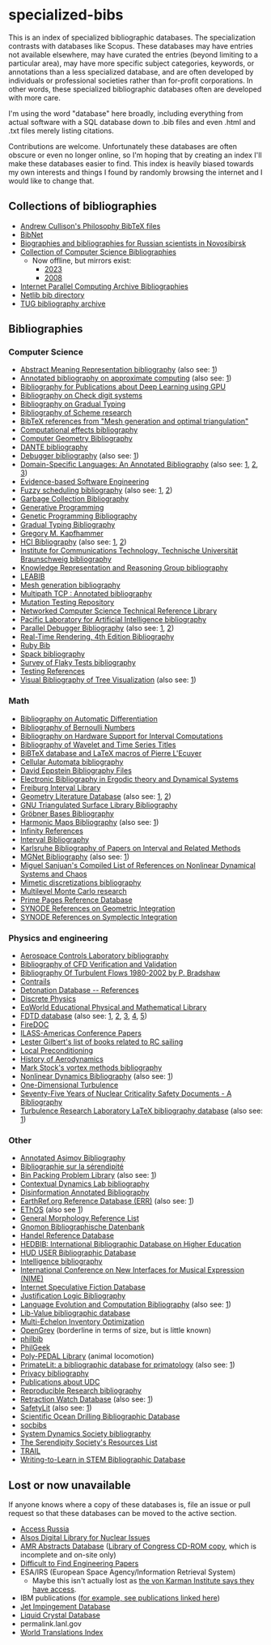 # specialized-bibs

This is an index of specialized bibliographic databases. The specialization contrasts with databases like Scopus. These databases may have entries not available elsewhere, may have curated the entries (beyond limiting to a particular area), may have more specific subject categories, keywords, or annotations than a less specialized database, and are often developed by individuals or professional societies rather than for-profit corporations. In other words, these specialized bibliographic databases often are developed with more care.

I'm using the word "database" here broadly, including everything from actual software with a SQL database down to .bib files and even .html and .txt files merely listing citations.

Contributions are welcome. Unfortunately these databases are often obscure or even no longer online, so I'm hoping that by creating an index I'll make these databases easier to find. This index is heavily biased towards my own interests and things I found by randomly browsing the internet and I would like to change that.

## Collections of bibliographies

- [Andrew Cullison's Philosophy BibTeX files](https://www.andrewcullison.com/resources/)
- [BibNet](https://netlib.org/bibnet/)
- [Biographies and bibliographies for Russian scientists in Novosibirsk](https://www.prometeus.nsc.ru/science/schools/)
- [Collection of Computer Science Bibliographies](https://en.wikipedia.org/wiki/Collection_of_Computer_Science_Bibliographies)
    - Now offline, but mirrors exist:
        - [2023](https://web.archive.org/web/20230330204052/http://liinwww.ira.uka.de/bibliography/index.html)
        - [2008](https://ftp.fi.muni.cz/pub/bibliography/index.html)
- [Internet Parallel Computing Archive Bibliographies](https://wotug.org/parallel/parlib/bibliographies/)
- [Netlib bib directory](https://www.netlib.org/bib/)
- [TUG bibliography archive](https://ftp.math.utah.edu/pub/tex/bib/index-table.html)

## Bibliographies

### Computer Science

- [Abstract Meaning Representation bibliography](https://github.com/nert-nlp/AMR-Bibliography) (also see: [1](https://nert-nlp.github.io/AMR-Bibliography/))
- [Annotated bibliography on approximate computing](http://approximate.computer/approxbib/) (also see: [1](https://github.com/sampsyo/approxbib))
- [Bibliography for Publications about Deep Learning using GPU](https://github.com/memkite/DeepLearningBibliography)
- [Bibliography on Check digit systems](http://page.mi.fu-berlin.de/rhschulz/Literatur/checkdigits_literatur.pdf)
- [Bibliography on Gradual Typing](https://github.com/samth/gradual-typing-bib)
- [Bibliography of Scheme research](https://github.com/schemedoc/bibliography)
- [BibTeX references from "Mesh generation and optimal triangulation"](https://ics.uci.edu/~eppstein/gina/meshgen.html)
- [Computational effects bibliography](https://github.com/yallop/effects-bibliography)
- [Computer Geometry Bibliography](https://github.com/bubbakittee/GeomBib)
- [DANTE bibliography](https://github.com/dante-ev/dtk-bibliography)
- [Debugger bibliography](https://github.com/aarzilli/debugger-bibliography) (also see: [1](https://aarzilli.github.io/debugger-bibliography/))
- [Domain-Specific Languages: An Annotated Bibliography](https://web.archive.org/web/20030210045536/https://www.cwi.nl/~arie/papers/dslbib/) (also see: [1](https://www.program-transformation.org/Transform/DSLAnnotatedBibliography.html), [2](https://www.program-transformation.org/Transform/DSLBibliographyAdditions.html), [3](https://web.archive.org/web/20020811054637/http://compose.labri.fr/documentation/dsl/))
- [Evidence-based Software Engineering](http://www.knosof.co.uk/ESEUR/index.html)
- [Fuzzy scheduling bibliography](https://www.dbai.tuwien.ac.at/ftp/papers/slany/fuzzy-scheduling.bib) (also see: [1](https://web.archive.org/web/20230704112716/http://liinwww.ira.uka.de/bibliography/Ai/fuzzy-scheduling.html), [2](https://www.dbai.tuwien.ac.at/ftp/papers/slany/Index))
- [Garbage Collection Bibliography](https://www.cs.kent.ac.uk/people/staff/rej/gcbib/)
- [Generative Programming](https://web.archive.org/web/20030202083705/http://home.t-online.de/home/Ulrich.Eisenecker/gpref.htm)
- [Genetic Programming Bibliography](https://gpbib.cs.ucl.ac.uk/)
- [Gradual Typing Bibliography](https://samth.github.io/gradual-typing-bib/)
- [Gregory M. Kapfhammer](https://github.com/gkapfham/research-bibliography)
- [HCI Bibliography](https://www.hcibib.org/) (also see: [1](https://en.wikipedia.org/wiki/HCI_Bibliography), [2](https://news.ycombinator.com/item?id=35941814))
- [Institute for Communications Technology, Technische Universität Braunschweig bibliography](https://github.com/ifnspaml/bibliography)
- [Knowledge Representation and Reasoning Group bibliography](https://github.com/krr-up/bibliography)
- [LEABIB](https://web.archive.org/web/20000410072206/http://wwwmayr.informatik.tu-muenchen.de/leabib/bib.html)
- [Mesh generation bibliography](http://www.cs.cmu.edu/~ph/mesh.html)
- [Multipath TCP : Annotated bibliography](https://github.com/obonaventure/mptcp-bib)
- [Mutation Testing Repository](https://mutationtesting.uni.lu/index.php)
- [Networked Computer Science Technical Reference Library](https://web.archive.org/web/20050803081206/http://www.ncstrl.org/)
- [Pacific Laboratory for Artificial Intelligence bibliography](https://github.com/plai-group/bibliography)
- [Parallel Debugger Bibliography](https://web.archive.org/web/19990202122242/http://www.cs.orst.edu/%7Epancake/papers/biblio.html) (also see: [1](https://ftp.fi.muni.cz/pub/bibliography/Parallel/debug_3.1.html), [2](https://wotug.org/parallel/parlib/bibliographies/debug))
- [Real-Time Rendering, 4th Edition Bibliography](https://www.realtimerendering.com/refs.html)
- [Ruby Bib](https://rubybib.org/)
- [Spack bibliography](https://github.com/spack/spack-bibliography)
- [Survey of Flaky Tests bibliography](https://github.com/flake-it/flaky-tests-bibliography)
- [Testing References](https://www.testingreferences.com/index.php)
- [Visual Bibliography of Tree Visualization](https://treevis.net/) (also see: [1](https://news.ycombinator.com/item?id=33561377))

### Math

- [Bibliography on Automatic Differentiation](https://autodiff.org/?module=Publications)
- [Bibliography of Bernoulli Numbers](https://www.mscs.dal.ca/~dilcher/bernoulli.html)
- [Bibliography on Hardware Support for Interval Computations](https://web.archive.org/web/20050405171712/http://www.eecs.lehigh.edu/~caar/hw.bib)
- [Bibliography of Wavelet and Time Series Titles](https://web.archive.org/web/20030425123936/http://www.stat.washington.edu/brandon/biblio.shtml)
- [BiBTeX database and LaTeX macros of Pierre L'Ecuyer](https://www.iro.umontreal.ca/~lecuyer/tex-bibtex.html)
- [Cellular Automata bibliography](https://web.archive.org/web/20030501034600/http://www.ima.umn.edu/bibtex/ca.bib)
- [David Eppstein Bibliography Files](https://ics.uci.edu/~eppstein/bibs/)
- [Electronic Bibliography in Ergodic theory and Dynamical Systems](https://web.archive.org/web/20000301065334/http://www.mth.uea.ac.uk:80/~h720/ebeds/ebeds.html)
- [Freiburg Interval Library](https://web.archive.org/web/19980419183528/http://solon.cma.univie.ac.at/~neum/intlib)
- [Geometry Literature Database](https://jeffe.cs.illinois.edu/compgeom/biblios.html#geombib) (also see: [1](https://www.cs.usask.ca/ftp/pub/geometry/), [2](https://sarielhp.org/research/CG/compgeom/msg00902.html))
- [GNU Triangulated Surface Library Bibliography](https://gts.sourceforge.net/biblio.html)
- [Gröbner Bases Bibliography](https://www3.risc.jku.at/research/theorema/Groebner-Bases-Bibliography/index.php)
- [Harmonic Maps Bibliography](https://people.bath.ac.uk/feb/harmonic.html) (also see: [1](https://web.archive.org/web/20030412122301/http://www.bath.ac.uk/~masfeb/harmonic.html))
- [Infinity References](https://web.archive.org/web/19991010145029/http://www.ii.com/math/infinity/references/)
- [Interval Bibliography](https://ftp.fi.muni.cz/pub/bibliography/Math/intarith.html)
- [Karlsruhe Bibliography of Papers on Interval and Related Methods](https://citeseerx.ist.psu.edu/document?repid=rep1&type=pdf&doi=f48920c5fc248e66ea01eaf9b341f8d4e07ef633)
- [MGNet Bibliography](https://web.archive.org/web/20210516002349/http://mgnet.org/mgnet-bib.html) (also see: [1](https://web.archive.org/web/20160316174440if_/http://www.mgnet.org:80/mgnet/bib/mgnet.bib))
- [Miguel Sanjuan's Compiled List of References on Nonlinear Dynamical Systems and Chaos](https://web.archive.org/web/19970707042141/http://www-chaos.umd.edu/~msanjuan/compiled.html)
- [Mimetic discretizations bibliography](https://web.archive.org/web/20191218003436/http://people.math.sfu.ca/~nrobidou/public_html/mimetic/mimetic.html)
- [Multilevel Monte Carlo research](https://people.maths.ox.ac.uk/gilesm/mlmc_community.html)
- [Prime Pages Reference Database](https://t5k.org/references/refs.cgi)
- [SYNODE References on Geometric Integration](https://web.archive.org/web/20060828082955/http://www.math.ntnu.no/num/synode/bib/geom_int/geom_int.html)
- [SYNODE References on Symplectic Integration](https://web.archive.org/web/20060105031858/http://www.math.ntnu.no:80/num/synode/bib/hamilt/hamilt.html)

### Physics and engineering

- [Aerospace Controls Laboratory bibliography](https://github.com/mit-acl/bibliography)
- [Bibliography of CFD Verification and Validation](https://www.grc.nasa.gov/www/wind/valid/tutorial/bibliog.html)
- [Bibliography Of Turbulent Flows 1980-2002 by P. Bradshaw](https://web.archive.org/web/20150221192214/navier.stanford.edu/bradshaw/pbref/intro.html)
- [Contrails](https://contrails.library.iit.edu/page/front)
- [Detonation Database -- References](https://shepherd.caltech.edu/detn_db/html/references.html)
- [Discrete Physics](https://web.archive.org/web/20191227104530/http://www.discretephysics.org/en/)
- [EqWorld Educational Physical and Mathematical Library](https://eqworld.ipmnet.ru/ru/library.htm)
- [FDTD database](https://web.archive.org/web/20030402053044/http://www.fdtd.org/Bibtex-db/db-data.pl) (also see: [1](https://eecs.wsu.edu/~schneidj/fdtd-bib.html), [2](https://eecs.wsu.edu/~schneidj/FDTD/survey-html/survey-html.html), [3](https://eecs.wsu.edu/~schneidj/FDTD/survey-html/node33.html), [4](https://web.archive.org/web/19981203164155/http://www.eecs.wsu.edu/%7Eschneidj/fdtd-bib.html), [5](https://github.com/john-b-schneider/uFDTD/tree/master))
- [FireDOC](https://firedoc.nist.gov/)
- [ILASS-Americas Conference Papers](https://ilass.org/RDDS/ResearchDataSearch.php)
- [Lester Gilbert's list of books related to RC sailing](https://www.onemetre.net/OtherTopics/Books/Books.htm)
- [Local Preconditioning](https://web.archive.org/web/19980428164219/http://ab00.larc.nasa.gov/~kleb/precond/people+papers.html)
- [History of Aerodynamics](https://web.archive.org/web/20190329071033/http://www.geocities.jp/nomonomoaerodynamics/)
- [Mark Stock's vortex methods bibliography](http://markjstock.org/research/vortex_methods_literature.bib)
- [Nonlinear Dynamics Bibliography](https://web.archive.org/web/20051025144820/http://www.uni-mainz.de/FB/Physik/Chaos/chaosbib.html) (also see: [1](https://ftp.fi.muni.cz/pub/bibliography/Theory/nld.html))
- [One-Dimensional Turbulence](https://odtresearch.com/publications.html)
- [Seventy-Five Years of Nuclear Criticality Safety Documents - A Bibliography](https://www.osti.gov/biblio/1479075)
- [Turbulence Research Laboratory LaTeX bibliography database](http://www.turbulence-online.com/Publications/Latex_bib/trlbib.html) (also see: [1](http://www.turbulence-online.com/Publications/Latex_bib/trl.bib))

### Other

- [Annotated Asimov Bibliography](http://stevenac.net/asimov/Bibliography.htm)
- [Bibliographie sur la sérendipité](https://fr.wikipedia.org/wiki/Bibliographie_sur_la_s%C3%A9rendipit%C3%A9)
- [Bin Packing Problem Library](https://site.unibo.it/operations-research/en/research/bpplib-a-bin-packing-problem-library) (also see: [1](https://link.springer.com/article/10.1007/s11590-017-1192-z))
- [Contextual Dynamics Lab bibliography](https://github.com/ContextLab/CDL-bibliography)
- [Disinformation Annotated Bibliography](https://citizenlab.ca/wp-content/uploads/2019/05/Disinformation-Bibliography.pdf)
- [EarthRef.org Reference Database (ERR)](https://earthref.org/ERR/) (also see: [1](https://erda.sdsc.edu/ERR/))
- [EThOS](https://bl.iro.bl.uk/collections/e492dc4b-82d9-4f8c-bb0a-2cdd8a62105d?locale=en) (also see [1](https://en.wikipedia.org/wiki/E-Theses_Online_Service))
- [General Morphology Reference List](https://www.swemorph.com/ref-by-subject.html)
- [Gnomon Bibliographische Datenbank](https://www.gbd.digital/gbd/?View=gnomon)
- [Handel Reference Database](https://web.stanford.edu/~ichriss/HRD/)
- [HEDBIB: International Bibliographic Database on Higher Education](https://hedbib.iau-aiu.net/home.php)
- [HUD USER Bibliographic Database](https://www.huduser.gov/portal/bibliodb/pdrbibdb.html)
- [Intelligence bibliography](https://github.com/yusufaliozkan/zotero-intelligence-bibliography)
- [International Conference on New Interfaces for Musical Expression (NIME)](https://github.com/NIME-conference/NIME-bibliography)
- [Internet Speculative Fiction Database](https://isfdb.org/)
- [Justification Logic Bibliography](https://sites.google.com/site/kuznets/justificationlogicbibliography)
- [Language Evolution and Computation Bibliography](https://langev.com/) (also see: [1](https://web.archive.org/web/20110811025134/http://www.isrl.illinois.edu/amag/langev/))
- [Lib-Value bibliographic database](https://libvalue.cci.utk.edu/bibliographic-database/)
- [Multi-Echelon Inventory Optimization](https://www.modus.uni-bayreuth.de/en/projects/academia/meio/index.html)
- [OpenGrey](https://ssh.datastations.nl/dataset.xhtml?persistentId=doi:10.17026/dans-xtf-47w5) (borderline in terms of size, but is little known)
- [philbib](https://kjhealy.github.io/bib/)
- [PhilGeek](https://github.com/PhilGeek/bib)
- [Poly-PEDAL Library](https://web.archive.org/web/20120418043942/http://polypedal.berkeley.edu/twiki/bin/view/PolyPEDAL/TheLibrary) (animal locomotion)
- [PrimateLit: a bibliographic database for primatology](https://minds.wisconsin.edu/handle/1793/78863) (also see: [1](https://search.library.wisc.edu/database/UWI12099))
- [Privacy bibliography](https://github.com/labordynamicsinstitute/privacy-bibliography?tab=readme-ov-file)
- [Publications about UDC](https://udcc.org/index.php/site/page?view=bib)
- [Reproducible Research bibliography](https://reproducibleresearch.net/bibliography/)
- [Retraction Watch Database](https://retractiondatabase.org/RetractionSearch.aspx?) (also see: [1](https://gitlab.com/crossref/retraction-watch-data))
- [SafetyLit](https://www.safetylit.org/) (also see: [1](https://en.wikipedia.org/wiki/SafetyLit))
- [Scientific Ocean Drilling Bibliographic Database](https://iodp.tamu.edu/publications/bibliographic_information/database.html)
- [socbibs](https://github.com/kjhealy/socbibs)
- [System Dynamics Society bibliography](https://systemdynamics.org/bibliography/)
- [The Serendipity Society's Resources List](https://theserendipitysociety.wordpress.com/resources/)
- [TRAIL](https://www.technicalreports.org/trail/search/)
- [Writing-to-Learn in STEM Bibliographic Database](https://wac.colostate.edu/repository/teaching/stem/db/)

## Lost or now unavailable

If anyone knows where a copy of these databases is, file an issue or pull request so that these databases can be moved to the active section.

- [Access Russia](https://web.archive.org/web/19971008183842/http://www.arussia.com/arussia/dbase/database.htm)
- [Alsos Digital Library for Nuclear Issues](https://en.wikipedia.org/wiki/Alsos_Digital_Library_for_Nuclear_Issues)
- [AMR Abstracts Database](https://web.archive.org/web/20050728082622/http://www.asme.org/pubs/amr/database.html) ([Library of Congress CD-ROM copy](https://lccn.loc.gov/sn96000353), which is incomplete and on-site only)
- [Difficult to Find Engineering Papers](https://web.archive.org/web/20150317100912/http://www.lindahall.org/reference/searchpapers/)
- ESA/IRS (European Space Agency/Information Retrieval System)
    - Maybe this isn't actually lost as [the von Karman Institute says they have access](https://www.vki.ac.be/index.php/research-consulting-mainmenu-107/facilities-other-menu-148/technical-support-other-menu-177/105-library).
- IBM publications ([for example, see publications linked here](https://www.edm2.com/index.php/Common_User_Access))
- [Jet Impingement Database](https://web.archive.org/web/20080103021428/http://www.eevl.ac.uk/jet/)
- [Liquid Crystal Database](https://web.archive.org/web/20080102070720/http://www.eevl.ac.uk/lcd/)
- permalink.lanl.gov
- [World Translations Index](https://web.archive.org/web/20080827223931/http://library.dialog.com/bluesheets/html/bl0295.html/)

